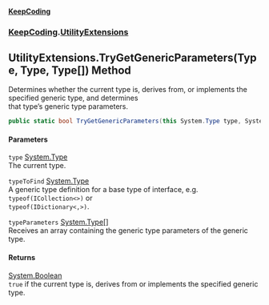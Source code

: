 #### [KeepCoding](index.md 'index')
### [KeepCoding](KeepCoding.md 'KeepCoding').[UtilityExtensions](UtilityExtensions.md 'KeepCoding.UtilityExtensions')
## UtilityExtensions.TryGetGenericParameters(Type, Type, Type[]) Method
Determines whether the current type is, derives from, or implements the specified generic type, and determines  
that type’s generic type parameters.
```csharp
public static bool TryGetGenericParameters(this System.Type type, System.Type typeToFind, out System.Type[] typeParameters);
```
#### Parameters
<a name='KeepCoding.UtilityExtensions.TryGetGenericParameters(System.Type.System.Type.System.Type..).type'></a>
`type` [System.Type](https://docs.microsoft.com/en-us/dotnet/api/System.Type 'System.Type')  
The current type.
  
<a name='KeepCoding.UtilityExtensions.TryGetGenericParameters(System.Type.System.Type.System.Type..).typeToFind'></a>
`typeToFind` [System.Type](https://docs.microsoft.com/en-us/dotnet/api/System.Type 'System.Type')  
A generic type definition for a base type of interface, e.g. `typeof(ICollection<>)` or  
`typeof(IDictionary<,>)`.
  
<a name='KeepCoding.UtilityExtensions.TryGetGenericParameters(System.Type.System.Type.System.Type..).typeParameters'></a>
`typeParameters` [System.Type](https://docs.microsoft.com/en-us/dotnet/api/System.Type 'System.Type')[[]](https://docs.microsoft.com/en-us/dotnet/api/System.Array 'System.Array')  
Receives an array containing the generic type parameters of the generic type.
  
#### Returns
[System.Boolean](https://docs.microsoft.com/en-us/dotnet/api/System.Boolean 'System.Boolean')  
`true` if the current type is, derives from or implements the specified generic type.
